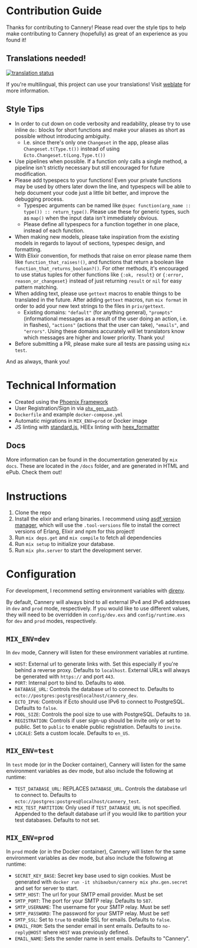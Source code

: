 # Contribution Guide

Thanks for contributing to Cannery! Please read over the style tips to help make
contributing to Cannery (hopefully) as great of an experience as you found it!

## Translations needed!

[![translation
status](https://weblate.bubbletea.dev/widgets/cannery/-/287x66-black.png)](https://weblate.bubbletea.dev/engage/cannery)

If you're multilingual, this project can use your translations! Visit
[weblate](https://weblate.bubbletea.dev/engage/cannery/) for more information.

## Style Tips

- In order to cut down on code verbosity and readability, please try to use
  inline `do:` blocks for short functions and make your aliases as short as
  possible without introducing ambiguity.
  - I.e. since there's only one `Changeset` in the app, please alias
    `Changeset.t(Type.t())` instead of using `Ecto.Changeset.t(Long.Type.t())`
- Use pipelines when possible. If a function only calls a single method, a
  pipeline isn't strictly necessary but still encouraged for future
  modification.
- Please add typespecs to your functions! Even your private functions may be
  used by others later down the line, and typespecs will be able to help
  document your code just a little bit better, and improve the debugging
  process.
  - Typespec arguments can be named like `@spec function(arg_name :: type()) ::
    return_type()`. Please use these for generic types, such as `map()` when the
    input data isn't immediately obvious.
  - Please define all typespecs for a function together in one place, instead of
    each function.
- When making new models, please take inspiration from the existing models in
  regards to layout of sections, typespec design, and formatting.
- With Elixir convention, for methods that raise on error please name them like
  `function_that_raises!()`, and functions that return a boolean like
  `function_that_returns_boolean?()`. For other methods, it's encouraged to use
  status tuples for other functions like `{:ok, result}` or `{:error,
  reason_or_changeset}` instead of just returning `result` or `nil` for easy
  pattern matching.
- When adding text, please use `gettext` macros to enable things to be
  translated in the future. After adding `gettext` macros, run `mix format` in
  order to add your new text strings to the files in `priv/gettext`.
  - Existing domains: `"default"` (for anything general), `"prompts"`
    (informational messages as a result of the user doing an action, i.e. in
    flashes), `"actions"` (actions that the user can take), `"emails"`, and
    `"errors"`. Using these domains accurately will let translators know which
    messages are higher and lower priority. Thank you!
- Before submitting a PR, please make sure all tests are passing using `mix test`.

And as always, thank you!

# Technical Information

- Created using the [Phoenix Framework](https://www.phoenixframework.org)
- User Registration/Sign in via [`phx_gen_auth`](https://hexdocs.pm/phx_gen_auth/).
- `Dockerfile` and example `docker-compose.yml`
- Automatic migrations in `MIX_ENV=prod` or Docker image
- JS linting with [standard.js](https://standardjs.com), HEEx linting with
  [heex_formatter](https://github.com/feliperenan/heex_formatter)

## Docs

More information can be found in the documentation generated by `mix docs`.
These are located in the `/docs` folder, and are generated in HTML and ePub.
Check them out!

# Instructions

1. Clone the repo
1. Install the elixir and erlang binaries. I recommend using [asdf version
   manager](https://asdf-vm.com/guide/getting-started.html#_1-install-dependencies),
   which will use the `.tool-versions` file to install the correct versions of
   Erlang, Elixir and npm for this project!
1. Run `mix deps.get` and `mix compile` to fetch all dependencies
1. Run `mix setup` to initialize your database.
1. Run `mix phx.server` to start the development server.

# Configuration

For development, I recommend setting environment variables with
[direnv](https://direnv.net).

By default, Cannery will always bind to all external IPv4 and IPv6 addresses in
`dev` and `prod` mode, respectively. If you would like to use different values,
they will need to be overridden in `config/dev.exs` and `config/runtime.exs` for
`dev` and `prod` modes, respectively.

## `MIX_ENV=dev`

In `dev` mode, Cannery will listen for these environment variables at runtime.

- `HOST`: External url to generate links with. Set this especially if you're
  behind a reverse proxy. Defaults to `localhost`. External URLs will always be
  generated with `https://` and port `443`.
- `PORT`: Internal port to bind to. Defaults to `4000`.
- `DATABASE_URL`: Controls the database url to connect to. Defaults to
  `ecto://postgres:postgres@localhost/cannery_dev`.
- `ECTO_IPV6`: Controls if Ecto should use IPv6 to connect to PostgreSQL.
  Defaults to `false`.
- `POOL_SIZE`: Controls the pool size to use with PostgreSQL. Defaults to `10`.
- `REGISTRATION`: Controls if user sign-up should be invite only or set to public. Set to `public` to enable public registration. Defaults to `invite`.
- `LOCALE`: Sets a custom locale. Defaults to `en_US`.

## `MIX_ENV=test`

In `test` mode (or in the Docker container), Cannery will listen for the same environment variables as dev mode, but also include the following at runtime:

- `TEST_DATABASE_URL`: REPLACES `DATABASE_URL`. Controls the database url to
  connect to. Defaults to `ecto://postgres:postgres@localhost/cannery_test`.
- `MIX_TEST_PARTITION`: Only used if `TEST_DATABASE_URL` is not specified.
  Appended to the default database url if you would like to partition your test
  databases. Defaults to not set.

## `MIX_ENV=prod`

In `prod` mode (or in the Docker container), Cannery will listen for the same environment variables as dev mode, but also include the following at runtime:

- `SECRET_KEY_BASE`: Secret key base used to sign cookies. Must be generated
  with `docker run -it shibaobun/cannery mix phx.gen.secret` and set for server to start.
- `SMTP_HOST`: The url for your SMTP email provider. Must be set
- `SMTP_PORT`: The port for your SMTP relay. Defaults to `587`.
- `SMTP_USERNAME`: The username for your SMTP relay. Must be set!
- `SMTP_PASSWORD`: The password for your SMTP relay. Must be set!
- `SMTP_SSL`: Set to `true` to enable SSL for emails. Defaults to `false`.
- `EMAIL_FROM`: Sets the sender email in sent emails. Defaults to
  `no-reply@HOST` where `HOST` was previously defined.
- `EMAIL_NAME`: Sets the sender name in sent emails. Defaults to "Cannery".
